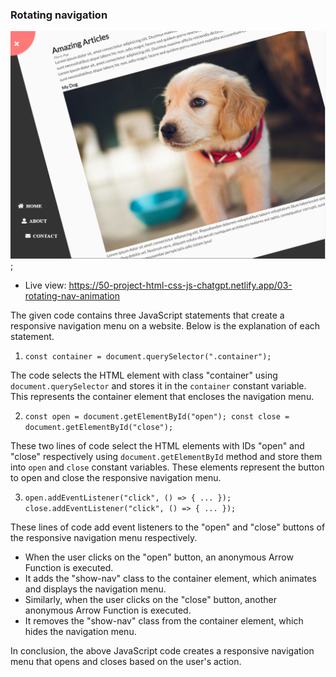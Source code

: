 ### Rotating navigation
!["site photo"](./nav.PNG);

- Live view: https://50-project-html-css-js-chatgpt.netlify.app/03-rotating-nav-animation

The given code contains three JavaScript statements that create a responsive navigation menu on a website. Below is the explanation of each statement.

1. `const container = document.querySelector(".container");`

The code selects the HTML element with class "container" using `document.querySelector` and stores it in the `container` constant variable. This represents the container element that encloses the navigation menu.

2. `const open = document.getElementById("open"); const close = document.getElementById("close");`

These two lines of code select the HTML elements with IDs "open" and "close" respectively using `document.getElementById` method and store them into `open` and `close` constant variables. These elements represent the button to open and close the responsive navigation menu.

3. `open.addEventListener("click", () => { ... }); close.addEventListener("click", () => { ... });`

These lines of code add event listeners to the "open" and "close" buttons of the responsive navigation menu respectively.

- When the user clicks on the "open" button, an anonymous Arrow Function is executed.
- It adds the "show-nav" class to the container element, which animates and displays the navigation menu.
- Similarly, when the user clicks on the "close" button, another anonymous Arrow Function is executed.
- It removes the "show-nav" class from the container element, which hides the navigation menu.

In conclusion, the above JavaScript code creates a responsive navigation menu that opens and closes based on the user's action.
